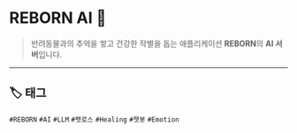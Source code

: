 # REBORN AI 🤖  
> 반려동물과의 추억을 쌓고 건강한 작별을 돕는 애플리케이션 **REBORN**의 **AI 서버**입니다.  

---

## 🏷️ 태그  
`#REBORN` `#AI` `#LLM` `#펫로스` `#Healing` `#챗봇` `#Emotion`  
